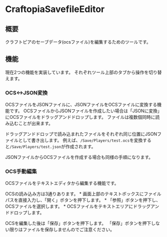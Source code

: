 # CraftopiaSavefileEditor

## 概要

  クラフトピアのセーブデータ(ocsファイル)を編集するためのツールです。

## 機能

  現在2つの機能を実装しています。
  それぞれツール上部のタブから操作を切り替えます。

### OCS<->JSON変換

  OCSファイルをJSONファイルに、JSONファイルをOCSファイルに変換する機能です。
  OCSファイルからJSONファイルを作成したい場合は「JSONに変換」にOCSファイルをドラッグアンドドロップします。
  ファイルは複数個同時に読み込むことが出来ます。

  ドラッグアンドドロップで読み込まれたファイルをそれぞれ同じ位置にJSONファイルとして書き出します。
  例えば、`/Save/Players/test.ocs`を変換すると`/Save/Players/test.json`が作成されます。

  JSONファイルからOCSファイルを作成する場合も同様の手順になります。

### OCS手動編集

  OCSファイルをテキストエディタから編集する機能です。

  OCSの読み込み方は3通りあります。
    * 画面上部のテキストボックスにファイルパスを直接入力し、「開く」ボタンを押下します。
    * 「参照」ボタンを押下し、OCSファイルを選択します。
    * OCSファイルをテキストエリアにドラッグアンドドロップします。
  
  OCSを編集した後は「保存」ボタンを押下します。
  「保存」ボタンを押下しない限りはファイルを保存しませんのでご注意ください。
